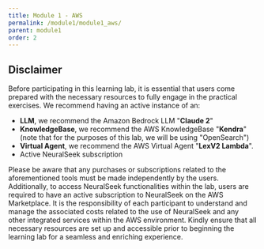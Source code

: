 ```yaml
---
title: Module 1 - AWS
permalink: /module1/module1_aws/
parent: module1
order: 2
---
```

## Disclaimer

Before participating in this learning lab, it is essential that users come prepared with the necessary resources to fully engage in the practical exercises. We recommend having an active instance of an:

- **LLM**, we recommend the Amazon Bedrock LLM "**Claude 2**"
- **KnowledgeBase**, we recommend the AWS KnowledgeBase "**Kendra**" (note that for the purposes of this lab, we will be using "OpenSearch")
- **Virtual Agent**, we recommend the AWS Virtual Agent "**LexV2 Lambda**".
- Active NeuralSeek subscription

Please be aware that any purchases or subscriptions related to the aforementioned tools must be made independently by the users. Additionally, to access NeuralSeek functionalities within the lab, users are required to have an active subscription to NeuralSeek on the AWS Marketplace. It is the responsibility of each participant to understand and manage the associated costs related to the use of NeuralSeek and any other integrated services within the AWS environment. Kindly ensure that all necessary resources are set up and accessible prior to beginning the learning lab for a seamless and enriching experience.

